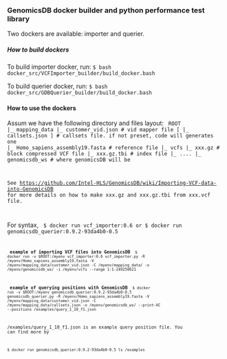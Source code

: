 ### GenomicsDB docker builder and  python performance test library

Two dockers are available: importer and querier.

##### How to build dockers
To build importer docker, run:
<code>$ bash docker_src/VCFImporter_builder/build_docker.bash </code>

To build querier docker, run:
<code>$ bash docker_src/GDBQuerier_builder/build_docker.bash </code>

#### How to use the dockers

Assum we have the following directory and files layout:
<code>
ROOT
  |_ mapping_data
        |_ customer_vid.json            # vid mapper file
      [ |_ callsets.json  ]             # callsets file. if not preset, code will generates one
  |_ Homo_sapiens_assembly19.fasta      # reference file
  |_ vcfs
        |_ xxx.gz                       # block compressed VCF file
        |_ xxx.gz.tbi                   # index file
        |_ ....
  |_ genomicsdb_ws                      # where genomicsDB will be

See https://github.com/Intel-HLS/GenomicsDB/wiki/Importing-VCF-data-into-GenomicsDB for more details on how to make xxx.gz and xxx.gz.tbi from xxx.vcf file.

</code>

For syntax,
<code>
$ docker run vcf_importer:0.6
or
$ docker run genomicsdb_querier:0.9.2-93da4b0-0.5
<code>

<b> example of importing VCF files into GenomicsDB</b>
<code>
$ docker run -v $ROOT:/myenv vcf_importer:0.6 vcf_importer.py -R /myenv/Homo_sapiens_assembly19.fasta -V /myenv/mapping_data/customer_vid.json  -C /myenv/mapping_data/ -o /myenv/genomicsdb_ws/ -i /myenv/vcfs --range 1:1-249250621
</code>

<b> example of querying positions with GenomicsDB</b>
<code>
$ docker run -v $ROOT:/myenv genomicsdb_querier:0.9.2-93da4b0-0.5 genomicsdb_querier.py -R /myenv/Homo_sapiens_assembly19.fasta -V /myenv/mapping_data/customer_vid.json -C /myenv/mapping_data/callsets.json -o /myenv/genomicsdb_ws/ --print-AC --positions /examples/query_1_10_f1.json
</code>

/examples/query_1_10_f1.json is an example query position file. You can find more by

<code>
$ docker run genomicsdb_querier:0.9.2-93da4b0-0.5 ls /examples
</code>

